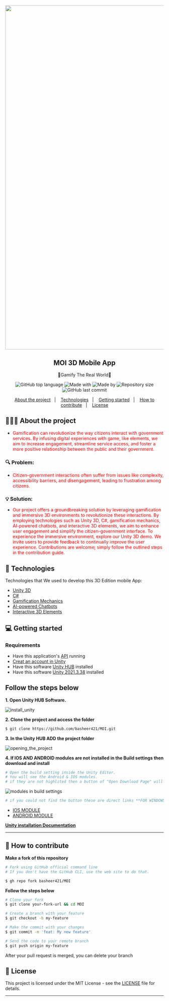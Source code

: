 <h1 align="center">

<img width="1094" alt="logo" src="https://github.com/basheer421/MOI/assets/138756079/b817cb1a-9604-4ba5-819f-de9b72541091">


</h1>

<h2 align="center">
   MOI 3D Mobile App
</h2>

<p align="center">🔷Gamify The Real World🔷</p>

<p align="center">
  


<div align="center">
  <img alt="GitHub top language" src="https://img.shields.io/badge/Langauge-C%23-blue">
  <img alt="Made with" src="https://img.shields.io/badge/Made%20with%20UNITY-red">
  <img alt="Made by" src="https://img.shields.io/badge/Made_by-GovUnityVerse-green">
  <img alt="Repository size" src="https://img.shields.io/badge/rep_size-25_MB-blue">
  <img alt="GitHub last commit" src="https://img.shields.io/badge/Last_Commit-May_2024-red">
</div>

  


<p align="center">
  <a href="#-about-the-project">About the project</a>&nbsp;&nbsp;&nbsp;|&nbsp;&nbsp;&nbsp;
  <a href="#-technologies">Technologies</a>&nbsp;&nbsp;&nbsp;|&nbsp;&nbsp;&nbsp;
  <a href="#-getting-started">Getting started</a>&nbsp;&nbsp;&nbsp;|&nbsp;&nbsp;&nbsp;
  <a href="#-how-to-contribute">How to contribute</a>&nbsp;&nbsp;&nbsp;|&nbsp;&nbsp;&nbsp;
  <a href="#-License">License</a>
</p>


## 👨🏻‍💻 About the project

- <p style="color: red;">Gamification can revolutionize the way citizens interact with government services. By infusing digital experiences with game, like elements, we aim to increase engagement, streamline service access, and foster a more positive relationship between the public and their government.</p>

### 🔍 Problem:
- <p style="color: red;">Citizen-government interactions often suffer from issues like complexity, accessibility barriers, and disengagement, leading to frustration among citizens.</p>

### 💡 Solution:
- <p style="color: red;">Our project offers a groundbreaking solution by leveraging gamification and immersive 3D environments to revolutionize these interactions. By employing technologies such as Unity 3D, C#, gamification mechanics, AI-powered chatbots, and interactive 3D elements, we aim to enhance user engagement and simplify the citizen-government interface. To experience the immersive environment, explore our Unity 3D demo. We invite users to provide feedback to continually improve the user experience. Contributions are welcome; simply follow the outlined steps in the contribution guide.</p>


## 🚀 Technologies

Technologies that We used to develop this 3D Edition mobile App:

- [Unity 3D](https://unity.com/)
- [C#](https://docs.microsoft.com/en-us/dotnet/csharp/)
- [Gamification Mechanics](https://www.interaction-design.org/literature/topics/gamification)
- [AI-powered Chatbots](https://en.wikipedia.org/wiki/Chatbot)
- [Interactive 3D Elements](https://threejs.org/)


## 💻 Getting started

### Requirements

- Have this application's [API](https://github/eliasgcf/readme-template) running
- [Creat an account in Unity](https://id.unity.com/en/conversations/9523141d-e73f-499c-9697-7b38ef085baa00ff)
- Have this software [Unity HUB](https://unity.com/download) installed
- Have this software [Unity 2021.3.38](https://unity.com/releases/editor/whats-new/2021.3.38) installed


  
## **Follow the steps below**


**1. Open Unity HUB Software.**

   
![install_unity](https://github.com/basheer421/MOI/assets/138756079/296dd41d-ae55-432f-a56d-4c0f43f765ae)




**2. Clone the project and access the folder**

```bash
$ git clone https://github.com/basheer421/MOI.git
```




**3. In the Unity HUB ADD the project folder**


![opening_the_project](https://github.com/basheer421/MOI/assets/138756079/a02c9588-d476-4219-a216-c8a91cf67c4a)



**4. If IOS AND ANDROID modules are not installed in the Build settings then download and install**


```bash
# Open the build setting inside the Unity Editor.
# You will see the Android & IOS modules.
# if they are not highlited then a button of "Open Download Page" will appear after you press on one of them.
```


![modules in build settings](https://github.com/basheer421/MOI/assets/138756079/cbe144ca-d0e2-4b51-b4d7-142a157c023f)




```bash
# if you could not find the button these are direct links **FOR WINDOWS ONLY**
```

- [IOS MODULE](https://download.unity3d.com/download_unity/7a2fa5d8d101/TargetSupportInstaller/UnitySetup-iOS-Support-for-Editor-2021.3.38f1.exe)
- [ANDROID MODULE](https://download.unity3d.com/download_unity/7a2fa5d8d101/TargetSupportInstaller/UnitySetup-Android-Support-for-Editor-2021.3.38f1.exe)


**[Unity installation Documentation](https://docs.unity3d.com/hub/manual/InstallHub.html)**

---


## 🤔 How to contribute

**Make a fork of this repository**

```bash
# Fork using GitHub official command line
# If you don't have the GitHub CLI, use the web site to do that.

$ gh repo fork basheer421/MOI
```

**Follow the steps below**

```bash
# Clone your fork
$ git clone your-fork-url && cd MOI

# Create a branch with your feature
$ git checkout -b my-feature

# Make the commit with your changes
$ git commit -m 'feat: My new feature'

# Send the code to your remote branch
$ git push origin my-feature
```

After your pull request is merged, you can delete your branch

## 📝 License

This project is licensed under the MIT License - see the [LICENSE](LICENSE) file for details.


---

